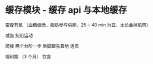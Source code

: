 

# 缓存模块 - 缓存 api 与本地缓存




空腹有氧 （血糖偏低，脂肪参与供能，25 ~ 40 min 为宜，太长会掉肌肉）

减脂 抗阻运动



爬楼 
    两个台阶一步 
    后脚跟先着地 
    连贯


福利期 （3 个月） 饮食
